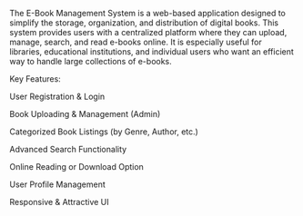 The E-Book Management System is a web-based application designed to simplify the storage, organization, and distribution of digital books. This system provides users with a centralized platform where they can upload, manage, search, and read e-books online. It is especially useful for libraries, educational institutions, and individual users who want an efficient way to handle large collections of e-books.

Key Features:

User Registration & Login

Book Uploading & Management (Admin)

Categorized Book Listings (by Genre, Author, etc.)

Advanced Search Functionality

Online Reading or Download Option

User Profile Management

Responsive & Attractive UI
